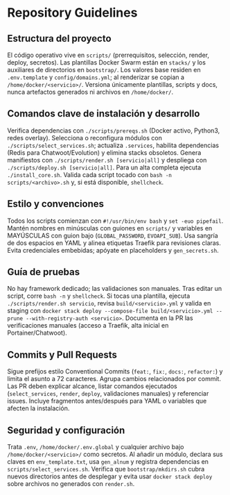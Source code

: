 # Repository Guidelines

## Estructura del proyecto
El código operativo vive en `scripts/` (prerrequisitos, selección, render, deploy, secretos). Las plantillas Docker Swarm están en `stacks/` y los auxiliares de directorios en `bootstrap/`. Los valores base residen en `.env.template` y `config/domains.yml`; al renderizar se copian a `/home/docker/<servicio>/`. Versiona únicamente plantillas, scripts y docs, nunca artefactos generados ni archivos en `/home/docker/`.

## Comandos clave de instalación y desarrollo
Verifica dependencias con `./scripts/prereqs.sh` (Docker activo, Python3, redes overlay). Selecciona o reconfigura módulos con `./scripts/select_services.sh`; actualiza `.services`, habilita dependencias (Redis para Chatwoot/Evolution) y elimina stacks obsoletos. Genera manifiestos con `./scripts/render.sh [servicio|all]` y despliega con `./scripts/deploy.sh [servicio|all]`. Para un alta completa ejecuta `./install_core.sh`. Valida cada script tocado con `bash -n scripts/<archivo>.sh` y, si está disponible, `shellcheck`.

## Estilo y convenciones
Todos los scripts comienzan con `#!/usr/bin/env bash` y `set -euo pipefail`. Mantén nombres en minúsculas con guiones en `scripts/` y variables en MAYÚSCULAS con guion bajo (`GLOBAL_PASSWORD`, `EVOAPI_SUB`). Usa sangría de dos espacios en YAML y alinea etiquetas Traefik para revisiones claras. Evita credenciales embebidas; apóyate en placeholders y `gen_secrets.sh`.

## Guía de pruebas
No hay framework dedicado; las validaciones son manuales. Tras editar un script, corre `bash -n` y `shellcheck`. Si tocas una plantilla, ejecuta `./scripts/render.sh servicio`, revisa `build/<servicio>.yml` y valida en staging con `docker stack deploy --compose-file build/<servicio>.yml --prune --with-registry-auth <servicio>`. Documenta en la PR las verificaciones manuales (acceso a Traefik, alta inicial en Portainer/Chatwoot).

## Commits y Pull Requests
Sigue prefijos estilo Conventional Commits (`feat:`, `fix:`, `docs:`, `refactor:`) y limita el asunto a 72 caracteres. Agrupa cambios relacionados por commit. Las PR deben explicar alcance, listar comandos ejecutados (`select_services`, `render`, `deploy`, validaciones manuales) y referenciar issues. Incluye fragmentos antes/después para YAML o variables que afecten la instalación.

## Seguridad y configuración
Trata `.env`, `/home/docker/.env.global` y cualquier archivo bajo `/home/docker/<servicio>/` como secretos. Al añadir un módulo, declara sus claves en `env_template.txt`, usa `gen_alnum` y registra dependencias en `scripts/select_services.sh`. Verifica que `bootstrap/mkdirs.sh` cubra nuevos directorios antes de desplegar y evita usar `docker stack deploy` sobre archivos no generados con `render.sh`.
